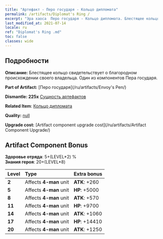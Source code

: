 ```yaml
---
title: "Артефакт - Перо государя - Кольцо дипломата"
permalink: /artifacts/Diplomat's Ring /
excerpt: "Эра хаоса  Перо государя - Кольцо дипломата. Блестящее кольцо свидетельствует о благородном происхождении своего владельца. Один из компонентов Пера государя."
last_modified_at: 2021-07-14
locale: ru
ref: "Diplomat's Ring .md"
toc: false
classes: wide
---
```




## Подробности

 **Описание:** Блестящее кольцо свидетельствует о благородном происхождении своего владельца. Один из компонентов Пера государя.

 **Part of Artifact:** [Перо государя](/ru/artifacts/Envoy's Pen/)

 **Dismantle: 225x** [Сущность артефактов](/ItemsRU/con_905/)

 **Related Item**: [Кольцо дипломата](/ru/Items/art_2157/)

 **Quality:** [null](/ru/artifacts/null/)

 **Upgrade cost:** [Artifact component upgrade cost](/ru/artifacts/Artifact Component Upgrade/)

## Artifact Component Bonus

  **Здоровье отряда**: 5+(LEVEL\*2) %<br/>**Знания героя**: 20+(LEVEL\*8)

  |  Level  | Type |    Extra bonus  | 
  |:--------|:-----|:----------------| 
  | **2** | Affects **4-man** unit | **ATK**: +260 | 
  | **5** | Affects **4-man** unit | **HP**: +5000 | 
  | **8** | Affects **4-man** unit | **ATK**: +570 | 
  | **11** | Affects **4-man** unit | **HP**: +9700 | 
  | **14** | Affects **4-man** unit | **ATK**: +1060 | 
  | **17** | Affects **4-man** unit | **HP**: +14410 | 
  | **20** | Affects **4-man** unit | **ATK**: +1250 | 
